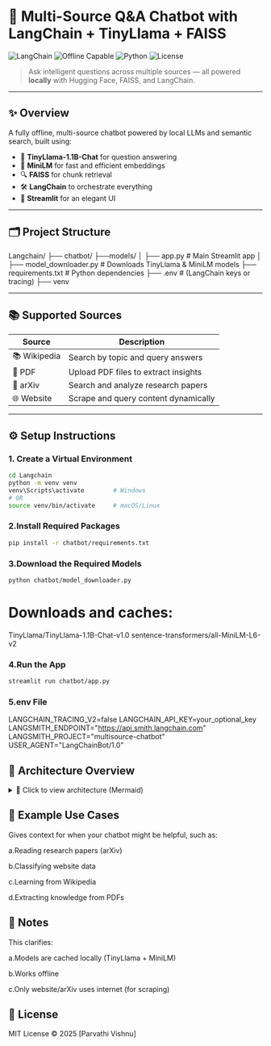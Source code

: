 # 🧠 Multi-Source Q&A Chatbot with LangChain + TinyLlama + FAISS

![LangChain](https://img.shields.io/badge/LangChain-🦜-blue?style=flat-square)
![Offline Capable](https://img.shields.io/badge/Offline-Ready-success?style=flat-square)
![Python](https://img.shields.io/badge/Python-3.9+-yellow?style=flat-square)
![License](https://img.shields.io/github/license/yourusername/langchain-chatbot?style=flat-square)

> Ask intelligent questions across multiple sources — all powered **locally** with Hugging Face, FAISS, and LangChain.

---

## ✨ Overview

A fully offline, multi-source chatbot powered by local LLMs and semantic search, built using:

- 🦙 **TinyLlama-1.1B-Chat** for question answering
- 🧠 **MiniLM** for fast and efficient embeddings
- 🔍 **FAISS** for chunk retrieval
- 🛠 **LangChain** to orchestrate everything
- 🎨 **Streamlit** for an elegant UI

---

## 🗂️ Project Structure

Langchain/
├── chatbot/
  ├──models/
│ ├── app.py # Main Streamlit app
│ ├── model_downloader.py # Downloads TinyLlama & MiniLM models
├── requirements.txt # Python dependencies
├── .env # (LangChain keys or tracing)
├── venv


---

## 📚 Supported Sources

| Source     | Description                          |
|------------|--------------------------------------|
| 📚 Wikipedia | Search by topic and query answers    |
| 📄 PDF       | Upload PDF files to extract insights |
| 📜 arXiv     | Search and analyze research papers   |
| 🌐 Website   | Scrape and query content dynamically |

---

## ⚙️ Setup Instructions

### 1. Create a Virtual Environment

```bash
cd Langchain
python -m venv venv
venv\Scripts\activate        # Windows
# OR
source venv/bin/activate     # macOS/Linux
```
### 2.Install Required Packages

```bash
pip install -r chatbot/requirements.txt
```
### 3.Download the Required Models

```bash
python chatbot/model_downloader.py
```
# Downloads and caches:

TinyLlama/TinyLlama-1.1B-Chat-v1.0
sentence-transformers/all-MiniLM-L6-v2

### 4.Run the App

```bash
streamlit run chatbot/app.py
```

### 5.env File

LANGCHAIN_TRACING_V2=false
LANGCHAIN_API_KEY=your_optional_key
LANGSMITH_ENDPOINT="https://api.smith.langchain.com"
LANGSMITH_PROJECT="multisource-chatbot"
USER_AGENT="LangChainBot/1.0"

## 🧭 Architecture Overview

<details>
<summary>🧠 Click to view architecture (Mermaid)</summary>

<br>


```mermaid
graph TD
    A[User Input via Streamlit] --> B[Select Source: Wiki / PDF / arXiv / Website]
    B --> C[LangChain Document Loader]
    C --> D[Text Splitter (RecursiveCharacterTextSplitter)]
    D --> E[FAISS Vector DB with MiniLM Embeddings]
    E --> F[Relevant Chunks Retrieved]
    F --> G[Prompt Template Injection]
    G --> H[TinyLlama-1.1B Local Model (via HuggingFacePipeline)]
    H --> I[Answer Rendered Back to Streamlit UI]
```
</details>



## 🧪 Example Use Cases

Gives context for when your chatbot might be helpful, such as:

a.Reading research papers (arXiv)

b.Classifying website data

c.Learning from Wikipedia

d.Extracting knowledge from PDFs

## 📌 Notes

This clarifies:

a.Models are cached locally (TinyLlama + MiniLM)

b.Works offline

c.Only website/arXiv uses internet (for scraping)

## 📜 License
MIT License © 2025 [Parvathi Vishnu]


